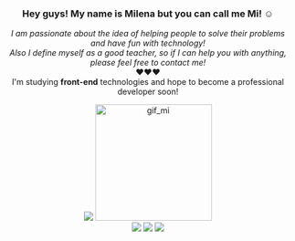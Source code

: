 <h3 align="center">Hey guys! My name is Milena but you can call me Mi! ☺ </h3>

<p align="center">
  <em>I am passionate about the idea of helping people to solve their problems and have fun with technology!<br>
  Also I define myself as a good teacher, so if I can help you with anything, please feel free to contact me!</em><br>
  &hearts;&hearts;&hearts;<br>
  I'm studying <strong>front-end</strong> technologies and hope to become a professional developer soon!
</p>

<div align="center" align-items="center">
  <img src="https://github-readme-stats.vercel.app/api/top-langs/?username=milenaemmert&layout=compact)](https://github.com/anuraghazra/github-readme-stats">
  <img src="https://cdn.discordapp.com/attachments/904892540409503866/917945280987553792/gif_mi.gif" alt="gif_mi" width="204">  
</div>

<div align="center">
    <a href="https://www.linkedin.com/in/milenaemmert" target="_blank"><img src="https://img.shields.io/badge/LinkedIn-0077B5?style=for-the-badge&logo=linkedin&logoColor=white" target="_blank"></a>
    <a href="https://milenaemmert.notion.site/Meus-estudos-cec1174b3c4546c195e8f963a4c85dbf" target="_blank"><img src="https://img.shields.io/badge/Notion-%23000000.svg?style=for-the-badge&logo=notion&logoColor=white" target="_blank"></a>
    <a href="https://linktr.ee/mi_emmert" target="_blank"><img src="https://img.shields.io/badge/figma-%23F24E1E.svg?style=for-the-badge&logo=figma&logoColor=white" target="_blank"></a>
 </div>
  

